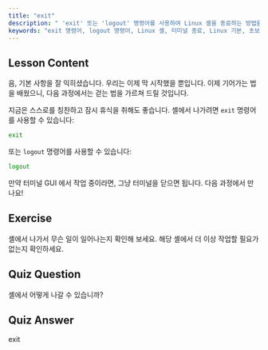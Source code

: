 ```yaml
---
title: "exit"
description: " 'exit' 또는 'logout' 명령어를 사용하여 Linux 셸을 종료하는 방법을 배웁니다. 초보자를 위한 기본적인 셸 탐색을 이해합니다. 오늘 Linux 여정을 시작하세요!"
keywords: "exit 명령어, logout 명령어, Linux 셸, 터미널 종료, Linux 기본, 초보자 Linux, Linux 튜토리얼"
---
```


## Lesson Content

음, 기본 사항을 잘 익히셨습니다. 우리는 이제 막 시작했을 뿐입니다. 이제 기어가는 법을 배웠으니, 다음 과정에서는 걷는 법을 가르쳐 드릴 것입니다.

지금은 스스로를 칭찬하고 잠시 휴식을 취해도 좋습니다. 셸에서 나가려면 `exit` 명령어를 사용할 수 있습니다:

```bash
exit
```

또는 `logout` 명령어를 사용할 수 있습니다:

```bash
logout
```

만약 터미널 GUI 에서 작업 중이라면, 그냥 터미널을 닫으면 됩니다. 다음 과정에서 만나요!

## Exercise

셸에서 나가서 무슨 일이 일어나는지 확인해 보세요. 해당 셸에서 더 이상 작업할 필요가 없는지 확인하세요.

## Quiz Question

셸에서 어떻게 나갈 수 있습니까?

## Quiz Answer

exit
